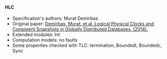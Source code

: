 #### HLC
- Specification's authors: Murat Demirbas
- Original paper: <a href=https://cse.buffalo.edu/tech-reports/2014-04.pdf>Demirbas, Murat, et al. Logical Physical Clocks and Consistent Snapshots in Globally Distributed Databases. (2014).</a>
- Extended modules: Int
- Computation models: no faults
- Some properties checked with TLC: termination, Boundedl, Boundedc, Sync


